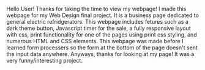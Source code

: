 Hello User! 
Thanks for taking the time to view my webpage! I made this webpage for my Web Design final project.
It is a business page dedicated to general electric refridgerators.
This webpage includes fetures such as a dark theme button, Javascript timer for the sale, 
a fully responsive layout with css, print functionality for one of the pages using print css styling,
and numerous HTML and CSS elements. This webpage was made before I learned form processers so the form
at the bottom of the page doesn't sent the input data anywhere. Anyways, thanks for looking at my page!
It was a very funny/interesting project.
